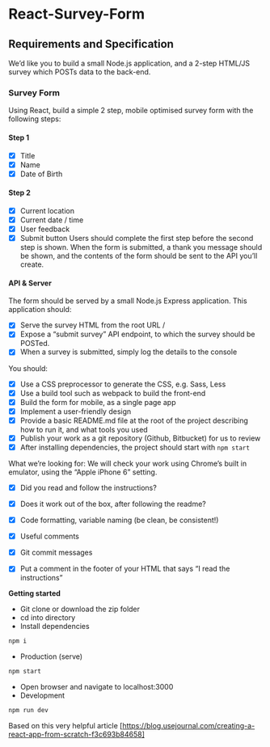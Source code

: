 # React-Survey-Form

## Requirements and Specification
We’d like you to build a small Node.js application, and a 2-step HTML/JS survey which POSTs data to the back-end.
### Survey Form
Using React, build a simple 2 step, mobile optimised survey form with the following steps:
#### Step 1
- [x] Title
- [x] Name
- [x] Date of Birth

#### Step 2
- [x] Current location
- [x] Current date / time 
- [x] User feedback 
- [x] Submit button
Users should complete the first step before the second step is shown.
When the form is submitted, a thank you message should be shown, and the contents of the form should be sent to the API you’ll create.

#### API & Server
The form should be served by a small Node.js Express application. This application should:
- [x] Serve the survey HTML from the root URL /
- [x] Expose a “submit survey” API endpoint, to which the survey should be POSTed.
- [x] When a survey is submitted, simply log the details to the console
   
You should:
- [x] Use a CSS preprocessor to generate the CSS, e.g. Sass, Less
- [x] Use a build tool such as webpack to build the front-end
- [x] Build the form for mobile, as a single page app
- [x] Implement a user-friendly design
- [x] Provide a basic README.md file at the root of the project describing how to run it, and what tools you used
- [x] Publish your work as a git repository (Github, Bitbucket) for us to review
- [x] After installing dependencies, the project should start with `npm start`

What we’re looking for:
We will check your work using Chrome’s built in emulator, using the “Apple iPhone 6” setting.
- [x] Did you read and follow the instructions?
- [x] Does it work out of the box, after following the readme?
- [x] Code formatting, variable naming (be clean, be consistent!)
- [x] Useful comments
- [x] Git commit messages
- [x] Put a comment in the footer of your HTML that says “I read the instructions”


**Getting started**
- Git clone or download the zip folder
- cd into directory 
- Install dependencies
```bash
npm i
```
- Production (serve)
```bash
npm start
```
- Open browser and navigate to localhost:3000
- Development
```bash
npm run dev
```
 
Based on this very helpful article [https://blog.usejournal.com/creating-a-react-app-from-scratch-f3c693b84658]


